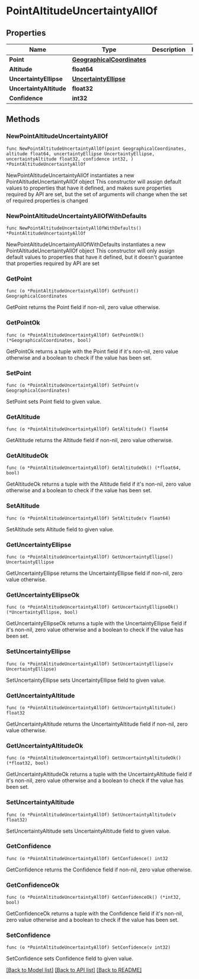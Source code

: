 # PointAltitudeUncertaintyAllOf

## Properties

Name | Type | Description | Notes
------------ | ------------- | ------------- | -------------
**Point** | [**GeographicalCoordinates**](GeographicalCoordinates.md) |  | 
**Altitude** | **float64** |  | 
**UncertaintyEllipse** | [**UncertaintyEllipse**](UncertaintyEllipse.md) |  | 
**UncertaintyAltitude** | **float32** |  | 
**Confidence** | **int32** |  | 

## Methods

### NewPointAltitudeUncertaintyAllOf

`func NewPointAltitudeUncertaintyAllOf(point GeographicalCoordinates, altitude float64, uncertaintyEllipse UncertaintyEllipse, uncertaintyAltitude float32, confidence int32, ) *PointAltitudeUncertaintyAllOf`

NewPointAltitudeUncertaintyAllOf instantiates a new PointAltitudeUncertaintyAllOf object
This constructor will assign default values to properties that have it defined,
and makes sure properties required by API are set, but the set of arguments
will change when the set of required properties is changed

### NewPointAltitudeUncertaintyAllOfWithDefaults

`func NewPointAltitudeUncertaintyAllOfWithDefaults() *PointAltitudeUncertaintyAllOf`

NewPointAltitudeUncertaintyAllOfWithDefaults instantiates a new PointAltitudeUncertaintyAllOf object
This constructor will only assign default values to properties that have it defined,
but it doesn't guarantee that properties required by API are set

### GetPoint

`func (o *PointAltitudeUncertaintyAllOf) GetPoint() GeographicalCoordinates`

GetPoint returns the Point field if non-nil, zero value otherwise.

### GetPointOk

`func (o *PointAltitudeUncertaintyAllOf) GetPointOk() (*GeographicalCoordinates, bool)`

GetPointOk returns a tuple with the Point field if it's non-nil, zero value otherwise
and a boolean to check if the value has been set.

### SetPoint

`func (o *PointAltitudeUncertaintyAllOf) SetPoint(v GeographicalCoordinates)`

SetPoint sets Point field to given value.


### GetAltitude

`func (o *PointAltitudeUncertaintyAllOf) GetAltitude() float64`

GetAltitude returns the Altitude field if non-nil, zero value otherwise.

### GetAltitudeOk

`func (o *PointAltitudeUncertaintyAllOf) GetAltitudeOk() (*float64, bool)`

GetAltitudeOk returns a tuple with the Altitude field if it's non-nil, zero value otherwise
and a boolean to check if the value has been set.

### SetAltitude

`func (o *PointAltitudeUncertaintyAllOf) SetAltitude(v float64)`

SetAltitude sets Altitude field to given value.


### GetUncertaintyEllipse

`func (o *PointAltitudeUncertaintyAllOf) GetUncertaintyEllipse() UncertaintyEllipse`

GetUncertaintyEllipse returns the UncertaintyEllipse field if non-nil, zero value otherwise.

### GetUncertaintyEllipseOk

`func (o *PointAltitudeUncertaintyAllOf) GetUncertaintyEllipseOk() (*UncertaintyEllipse, bool)`

GetUncertaintyEllipseOk returns a tuple with the UncertaintyEllipse field if it's non-nil, zero value otherwise
and a boolean to check if the value has been set.

### SetUncertaintyEllipse

`func (o *PointAltitudeUncertaintyAllOf) SetUncertaintyEllipse(v UncertaintyEllipse)`

SetUncertaintyEllipse sets UncertaintyEllipse field to given value.


### GetUncertaintyAltitude

`func (o *PointAltitudeUncertaintyAllOf) GetUncertaintyAltitude() float32`

GetUncertaintyAltitude returns the UncertaintyAltitude field if non-nil, zero value otherwise.

### GetUncertaintyAltitudeOk

`func (o *PointAltitudeUncertaintyAllOf) GetUncertaintyAltitudeOk() (*float32, bool)`

GetUncertaintyAltitudeOk returns a tuple with the UncertaintyAltitude field if it's non-nil, zero value otherwise
and a boolean to check if the value has been set.

### SetUncertaintyAltitude

`func (o *PointAltitudeUncertaintyAllOf) SetUncertaintyAltitude(v float32)`

SetUncertaintyAltitude sets UncertaintyAltitude field to given value.


### GetConfidence

`func (o *PointAltitudeUncertaintyAllOf) GetConfidence() int32`

GetConfidence returns the Confidence field if non-nil, zero value otherwise.

### GetConfidenceOk

`func (o *PointAltitudeUncertaintyAllOf) GetConfidenceOk() (*int32, bool)`

GetConfidenceOk returns a tuple with the Confidence field if it's non-nil, zero value otherwise
and a boolean to check if the value has been set.

### SetConfidence

`func (o *PointAltitudeUncertaintyAllOf) SetConfidence(v int32)`

SetConfidence sets Confidence field to given value.



[[Back to Model list]](../README.md#documentation-for-models) [[Back to API list]](../README.md#documentation-for-api-endpoints) [[Back to README]](../README.md)



